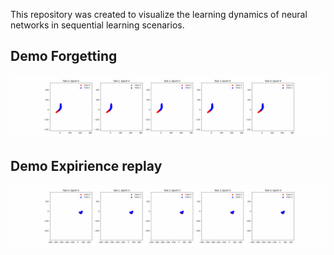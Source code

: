This repository was created to visualize the learning dynamics of neural networks in sequential learning scenarios.

## Demo Forgetting

![Learning Dynamics](assets/FMNIST_vanilla.gif)

## Demo Expirience replay

![Learning Dynamics with expirience replay](assets/FMNIST_expireince_replay.gif)
